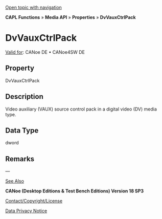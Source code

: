 [Open topic with navigation](../../../../../CANoeDEFamily.htm#Topics/CAPLFunctions/Media/Properties/CAPLfunctionDvVauxCtrlPack.md)

**CAPL Functions** » **Media API** » **Properties** » **DvVauxCtrlPack**

# DvVauxCtrlPack

[Valid for](../../../Shared/FeatureAvailability.md): CANoe DE • CANoe4SW DE

## Property

DvVauxCtrlPack

## Description

Video auxiliary (VAUX) source control pack in a digital video (DV) media type.

## Data Type

dword

## Remarks

—

[See Also](javascript:void(0);)

**CANoe (Desktop Editions & Test Bench Editions) Version 18 SP3**

[Contact/Copyright/License](../../../Shared/ContactCopyrightLicense.md)

[Data Privacy Notice](https://www.vector.com/int/en/company/get-info/privacy-policy/)
